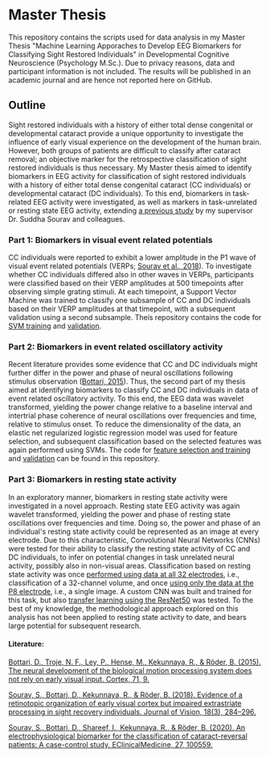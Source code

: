 # Master Thesis
This repository contains the scripts used for data analysis in my Master Thesis "Machine Learning Apporaches to Develop EEG Biomarkers for Classifying Sight Restored Individuals" in Developmental Cognitive Neuroscience (Psychology M.Sc.). Due to privacy reasons, data and participant information is not included. The results will be published in an academic journal and are hence not reported here on GitHub. 


## Outline

Sight restored individuals with a history of either total dense congenital or developmental cataract provide a unique opportunity to investigate the influence of early visual experience on the development of the human brain. However, both groups of patients are difficult to classify after cataract removal; an objective marker for the retrospective classification of sight restored individuals is thus necessary. My Master thesis aimed to identify biomarkers in EEG activity for classification of sight restored individuals with a history of either total dense congenital cataract (CC individuals) or developmental cataract (DC individuals). To this end, biomarkers in task-related EEG activity were investigated, as well as markers in task-unrelated or resting state EEG activity, extending [a previous study](https://doi.org/10.1016/j.eclinm.2020.100559) by my supervisor Dr. Suddha Sourav and colleagues.


### Part 1: Biomarkers in visual event related potentials

CC individuals were reported to exhibit a lower amplitude in the P1 wave of visual event related potentials (VERPs; [Sourav et al., 2018](https://doi.org/10.1167/18.3.22)). To investigate whether CC individuals differed also in other waves in VERPs, participants were classified based on their VERP amplitudes at 500 timepoints after observing simple grating stimuli. At each timepoint, a Support Vector Machine was trained to classify one subsample of CC and DC individuals based on their VERP amplitudes at that timepoint, with a subsequent validation using a second subsample. Theís repository contains the code for [SVM training](/SVM/VERP_Training.Rmd) and [validation](/SVM/VERP_Validation.Rmd).


### Part 2: Biomarkers in event related oscillatory activity

Recent literature provides some evidence that CC and DC individuals might further differ in the power and phase of neural oscillations following stimulus observation ([Bottari, 2015](https://doi.org/10.1016/j.cortex.2015.07.029)). Thus, the second part of my thesis aimed at identifying biomarkers to classify CC and DC individuals in data of event related oscillatory activity. To this end, the EEG data was wavelet transformed, yielding the power change relative to a baseline interval and intertrial phase coherence of neural oscillations over frequencies and time, relative to stimulus onset. To reduce the dimensionality of the data, an elastic net regularized logistic regression model was used for feature selection, and subsequent classification based on the selected features was again performed using SVMs. The code for [feature selection and training](/SVM/ElasticNet_Training.Rmd) and [validation](/SVM/ElasticNet_Validation.Rmd) can be found in this repository.


### Part 3: Biomarkers in resting state activity

In an exploratory manner, biomarkers in resting state activity were investigated in a novel approach. Resting state EEG activity was again wavelet transformed, yielding the power and phase of resting state oscillations over frequencies and time. Doing so, the power and phase of an individual's resting state activity could be represented as an image at every electrode. Due to this characteristic, Convolutional Neural Networks (CNNs) were tested for their ability to classify the resting state activity of CC and DC individuals, to infer on potential changes in task unrelated neural activity, possibly also in non-visual areas. Classification based on resting state activity was once [performed using data at all 32 electrodes](/CNN/32_channel_modeling.ipynb), i.e., classification of a 32-channel volume, and once [using only the data at the P8 electrode](/CNN/P8_channel_modeling.ipynb), i.e., a single image. A custom CNN was built and trained for this task, but also [transfer learning using the ResNet50](/CNN/ResNet_50_modeling.ipynb) was tested. To the best of my knowledge, the methodological approach explored on this analysis has not been applied to resting state activity to date, and bears large potential for subsequent research.




#### Literature:

[Bottari, D., Troje, N. F., Ley, P., Hense, M., Kekunnaya, R., & Röder, B. (2015). The neural
development of the biological motion processing system does not rely on early visual
input. Cortex, 71, 9.](https://doi.org/10.1016/j.cortex.2015.07.029)

[Sourav, S., Bottari, D., Kekunnaya, R., & Röder, B. (2018). Evidence of a retinotopic organization of early visual cortex but impaired extrastriate processing in sight recovery individuals. Journal of Vision, 18(3), 284–296.](https://doi.org/10.1167/18.3.22)

[Sourav, S., Bottari, D., Shareef, I., Kekunnaya, R., & Röder, B. (2020). An electrophysiological biomarker for the classification of cataract-reversal patients: A case-control study. EClinicalMedicine, 27, 100559.](https://doi.org/10.1016/j.eclinm.2020.100559)




